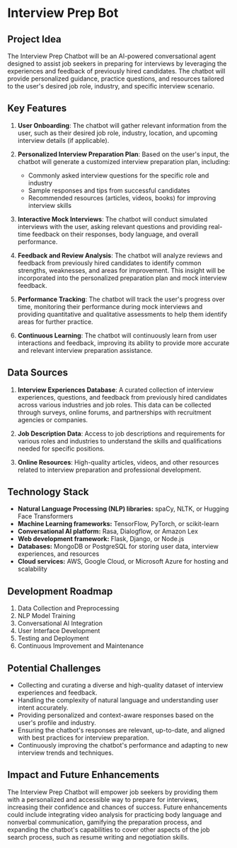# Interview Prep Bot

## Project Idea

The Interview Prep Chatbot will be an AI-powered conversational agent designed to assist job seekers in preparing for interviews by leveraging the experiences and feedback of previously hired candidates. The chatbot will provide personalized guidance, practice questions, and resources tailored to the user's desired job role, industry, and specific interview scenario.

## Key Features

1. **User Onboarding**: The chatbot will gather relevant information from the user, such as their desired job role, industry, location, and upcoming interview details (if applicable).

2. **Personalized Interview Preparation Plan**: Based on the user's input, the chatbot will generate a customized interview preparation plan, including:
   - Commonly asked interview questions for the specific role and industry
   - Sample responses and tips from successful candidates
   - Recommended resources (articles, videos, books) for improving interview skills

3. **Interactive Mock Interviews**: The chatbot will conduct simulated interviews with the user, asking relevant questions and providing real-time feedback on their responses, body language, and overall performance.

4. **Feedback and Review Analysis**: The chatbot will analyze reviews and feedback from previously hired candidates to identify common strengths, weaknesses, and areas for improvement. This insight will be incorporated into the personalized preparation plan and mock interview feedback.

5. **Performance Tracking**: The chatbot will track the user's progress over time, monitoring their performance during mock interviews and providing quantitative and qualitative assessments to help them identify areas for further practice.

6. **Continuous Learning**: The chatbot will continuously learn from user interactions and feedback, improving its ability to provide more accurate and relevant interview preparation assistance.

## Data Sources

1. **Interview Experiences Database**: A curated collection of interview experiences, questions, and feedback from previously hired candidates across various industries and job roles. This data can be collected through surveys, online forums, and partnerships with recruitment agencies or companies.

2. **Job Description Data**: Access to job descriptions and requirements for various roles and industries to understand the skills and qualifications needed for specific positions.

3. **Online Resources**: High-quality articles, videos, and other resources related to interview preparation and professional development.

## Technology Stack

- **Natural Language Processing (NLP) libraries:** spaCy, NLTK, or Hugging Face Transformers
- **Machine Learning frameworks:** TensorFlow, PyTorch, or scikit-learn
- **Conversational AI platform:** Rasa, Dialogflow, or Amazon Lex
- **Web development framework:** Flask, Django, or Node.js
- **Databases:** MongoDB or PostgreSQL for storing user data, interview experiences, and resources
- **Cloud services:** AWS, Google Cloud, or Microsoft Azure for hosting and scalability

## Development Roadmap

1. Data Collection and Preprocessing
2. NLP Model Training
3. Conversational AI Integration
4. User Interface Development
5. Testing and Deployment
6. Continuous Improvement and Maintenance

## Potential Challenges

- Collecting and curating a diverse and high-quality dataset of interview experiences and feedback.
- Handling the complexity of natural language and understanding user intent accurately.
- Providing personalized and context-aware responses based on the user's profile and industry.
- Ensuring the chatbot's responses are relevant, up-to-date, and aligned with best practices for interview preparation.
- Continuously improving the chatbot's performance and adapting to new interview trends and techniques.

## Impact and Future Enhancements

The Interview Prep Chatbot will empower job seekers by providing them with a personalized and accessible way to prepare for interviews, increasing their confidence and chances of success. Future enhancements could include integrating video analysis for practicing body language and nonverbal communication, gamifying the preparation process, and expanding the chatbot's capabilities to cover other aspects of the job search process, such as resume writing and negotiation skills.
